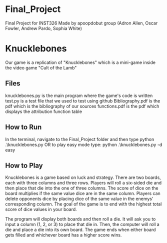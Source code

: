 # Final_Project
Final Project for INST326
Made by apoopdobut group (Adron Allen, Oscar Fowler, Andrew Pardo, Sophia White)

# Knucklebones

Our game is a replication of "Knucklebones" which is a mini-game inside the video game "Cult of the Lamb"

## Files

knucklebones.py is the main program where the game's code is written
test.py is a test file that we used to test using github
Bibliography.pdf is the pdf which is the bibliography of our sources
functions.pdf is the pdf which displays the attribution function table

## How to Run

In the terminal, navigate to the Final_Project folder and then type 
python .\knucklebones.py 
OR
to play easy mode type: python .\knucklebones.py -d easy 

## How to Play

Knucklebones is a game based on luck and strategy. There are two boards, each with three columns and three rows. Players will roll a six-sided die and then place that die into the one of three columns. The score of dice on the board multiplies if the same value dice are in the same column. Players can delete opponents dice by placing dice of the same value in the enemys' corresponding column. The goal of the game is to end with the highest total score of dice values in your board.

The program will display both boards and then roll a die. It will ask you to input a column (1, 2, or 3) to place that die in. Then, the computer will roll a die and place a die into its own board. The game ends when either board gets filled and whichever board has a higher score wins.
